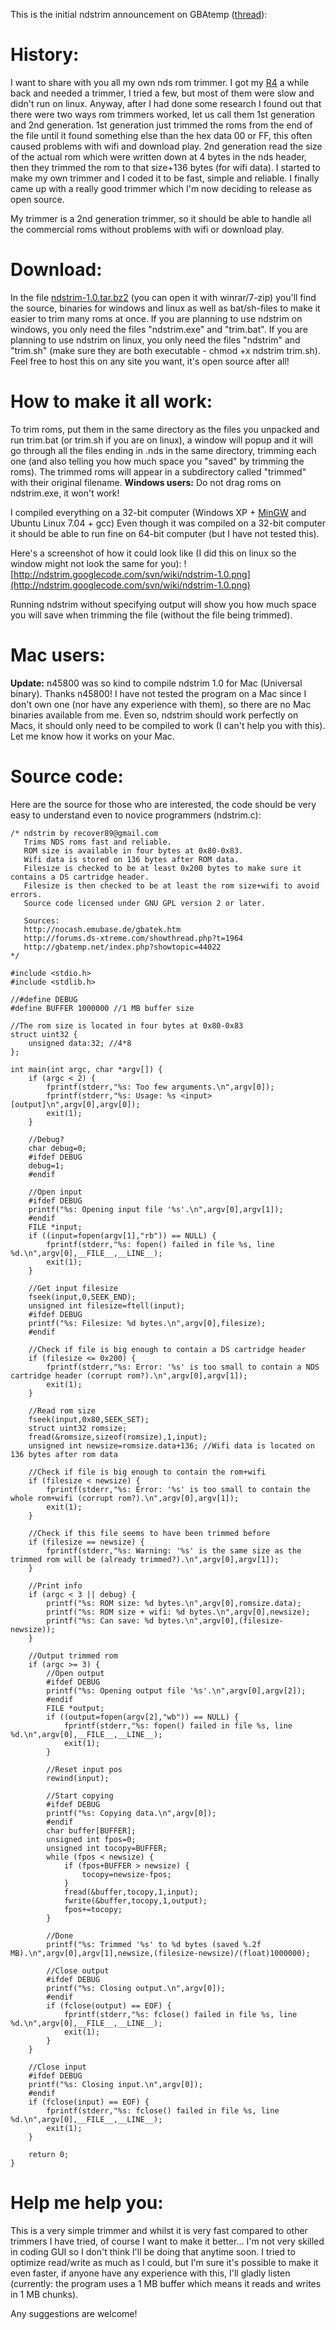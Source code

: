 This is the initial ndstrim announcement on GBAtemp ([thread](http://gbatemp.net/index.php?showtopic=59580)):

# History: #
I want to share with you all my own nds rom trimmer.
I got my [R4](https://code.google.com/p/ndstrim/source/detail?r=4) a while back and needed a trimmer, I tried a few, but most of them were slow and didn't run on linux.
Anyway, after I had done some research I found out that there were two ways rom trimmers worked, let us call them 1st generation and 2nd generation.
1st generation just trimmed the roms from the end of the file until it found something else than the hex data 00 or FF, this often caused problems with wifi and download play.
2nd generation read the size of the actual rom which were written down at 4 bytes in the nds header, then they trimmed the rom to that size+136 bytes (for wifi data).
I started to make my own trimmer and I coded it to be fast, simple and reliable.
I finally came up with a really good trimmer which I'm now deciding to release as open source.

My trimmer is a 2nd generation trimmer, so it should be able to handle all the commercial roms without problems with wifi or download play.

# Download: #
In the file [ndstrim-1.0.tar.bz2](http://code.google.com/p/ndstrim/downloads/detail?name=ndstrim-1.0.tar.bz2) (you can open it with winrar/7-zip) you'll find the source, binaries for windows and linux as well as bat/sh-files to make it easier to trim many roms at once.
If you are planning to use ndstrim on windows, you only need the files "ndstrim.exe" and "trim.bat".
If you are planning to use ndstrim on linux, you only need the files "ndstrim" and "trim.sh" (make sure they are both executable - chmod +x ndstrim trim.sh).
Feel free to host this on any site you want, it's open source after all!

# How to make it all work: #
To trim roms, put them in the same directory as the files you unpacked and run trim.bat (or trim.sh if you are on linux), a window will popup and it will go through all the files ending in .nds in the same directory, trimming each one (and also telling you how much space you "saved" by trimming the roms).
The trimmed roms will appear in a subdirectory called "trimmed" with their original filename.
**Windows users:** Do not drag roms on ndstrim.exe, it won't work!

I compiled everything on a 32-bit computer (Windows XP + [MinGW](http://www.mingw.org/) and Ubuntu Linux 7.04 + gcc)
Even though it was compiled on a 32-bit computer it should be able to run fine on 64-bit computer (but I have not tested this).

Here's a screenshot of how it could look like (I did this on linux so the window might not look the same for you):
![http://ndstrim.googlecode.com/svn/wiki/ndstrim-1.0.png](http://ndstrim.googlecode.com/svn/wiki/ndstrim-1.0.png)

Running ndstrim without specifying output will show you how much space you will save when trimming the file (without the file being trimmed).

# Mac users: #
**Update:** n45800 was so kind to compile ndstrim 1.0 for Mac (Universal binary). Thanks n45800!
I have not tested the program on a Mac since I don't own one (nor have any experience with them), so there are no Mac binaries available from me.
Even so, ndstrim should work perfectly on Macs, it should only need to be compiled to work (I can't help you with this).
Let me know how it works on your Mac.

# Source code: #
Here are the source for those who are interested, the code should be very easy to understand even to novice programmers (ndstrim.c):
```
/* ndstrim by recover89@gmail.com
   Trims NDS roms fast and reliable.
   ROM size is available in four bytes at 0x80-0x83.
   Wifi data is stored on 136 bytes after ROM data.
   Filesize is checked to be at least 0x200 bytes to make sure it contains a DS cartridge header.
   Filesize is then checked to be at least the rom size+wifi to avoid errors.
   Source code licensed under GNU GPL version 2 or later.
   
   Sources:
   http://nocash.emubase.de/gbatek.htm
   http://forums.ds-xtreme.com/showthread.php?t=1964
   http://gbatemp.net/index.php?showtopic=44022
*/

#include <stdio.h>
#include <stdlib.h>

//#define DEBUG
#define BUFFER 1000000 //1 MB buffer size

//The rom size is located in four bytes at 0x80-0x83
struct uint32 {
	unsigned data:32; //4*8
};

int main(int argc, char *argv[]) {
	if (argc < 2) {
		fprintf(stderr,"%s: Too few arguments.\n",argv[0]);
		fprintf(stderr,"%s: Usage: %s <input> [output]\n",argv[0],argv[0]);
		exit(1);
	}
	
	//Debug?
	char debug=0;
	#ifdef DEBUG
	debug=1;
	#endif
	
	//Open input
	#ifdef DEBUG
	printf("%s: Opening input file '%s'.\n",argv[0],argv[1]);
	#endif
	FILE *input;
	if ((input=fopen(argv[1],"rb")) == NULL) {
		fprintf(stderr,"%s: fopen() failed in file %s, line %d.\n",argv[0],__FILE__,__LINE__);
		exit(1);
	}
	
	//Get input filesize
	fseek(input,0,SEEK_END);
	unsigned int filesize=ftell(input);
	#ifdef DEBUG
	printf("%s: Filesize: %d bytes.\n",argv[0],filesize);
	#endif
	
	//Check if file is big enough to contain a DS cartridge header
	if (filesize <= 0x200) {
		fprintf(stderr,"%s: Error: '%s' is too small to contain a NDS cartridge header (corrupt rom?).\n",argv[0],argv[1]);
		exit(1);
	}
	
	//Read rom size
	fseek(input,0x80,SEEK_SET);
	struct uint32 romsize;
	fread(&romsize,sizeof(romsize),1,input);
	unsigned int newsize=romsize.data+136; //Wifi data is located on 136 bytes after rom data
	
	//Check if file is big enough to contain the rom+wifi
	if (filesize < newsize) {
		fprintf(stderr,"%s: Error: '%s' is too small to contain the whole rom+wifi (corrupt rom?).\n",argv[0],argv[1]);
		exit(1);
	}
	
	//Check if this file seems to have been trimmed before
	if (filesize == newsize) {
		fprintf(stderr,"%s: Warning: '%s' is the same size as the trimmed rom will be (already trimmed?).\n",argv[0],argv[1]);
	}
	
	//Print info
	if (argc < 3 || debug) {
		printf("%s: ROM size: %d bytes.\n",argv[0],romsize.data);
		printf("%s: ROM size + wifi: %d bytes.\n",argv[0],newsize);
		printf("%s: Can save: %d bytes.\n",argv[0],(filesize-newsize));
	}
	
	//Output trimmed rom
	if (argc >= 3) {
		//Open output
		#ifdef DEBUG
		printf("%s: Opening output file '%s'.\n",argv[0],argv[2]);
		#endif
		FILE *output;
		if ((output=fopen(argv[2],"wb")) == NULL) {
			fprintf(stderr,"%s: fopen() failed in file %s, line %d.\n",argv[0],__FILE__,__LINE__);
			exit(1);
		}
		
		//Reset input pos
		rewind(input);
		
		//Start copying
		#ifdef DEBUG
		printf("%s: Copying data.\n",argv[0]);
		#endif
		char buffer[BUFFER];
		unsigned int fpos=0;
		unsigned int tocopy=BUFFER;
		while (fpos < newsize) {
			if (fpos+BUFFER > newsize) {
				tocopy=newsize-fpos;
			}
			fread(&buffer,tocopy,1,input);
			fwrite(&buffer,tocopy,1,output);
			fpos+=tocopy;
		}
		
		//Done
		printf("%s: Trimmed '%s' to %d bytes (saved %.2f MB).\n",argv[0],argv[1],newsize,(filesize-newsize)/(float)1000000);
		
		//Close output
		#ifdef DEBUG
		printf("%s: Closing output.\n",argv[0]);
		#endif
		if (fclose(output) == EOF) {
			fprintf(stderr,"%s: fclose() failed in file %s, line %d.\n",argv[0],__FILE__,__LINE__);
			exit(1);
		}
	}
	
	//Close input
	#ifdef DEBUG
	printf("%s: Closing input.\n",argv[0]);
	#endif
	if (fclose(input) == EOF) {
		fprintf(stderr,"%s: fclose() failed in file %s, line %d.\n",argv[0],__FILE__,__LINE__);
		exit(1);
	}
	
	return 0;
}

```

# Help me help you: #
This is a very simple trimmer and whilst it is very fast compared to other trimmers I have tried, of course I want to make it better...
I'm not very skilled in coding GUI so I don't think I'll be doing that anytime soon.
I tried to optimize read/write as much as I could, but I'm sure it's possible to make it even faster, if anyone have any experience with this, I'll gladly listen (currently: the program uses a 1 MB buffer which means it reads and writes in 1 MB chunks).

Any suggestions are welcome!